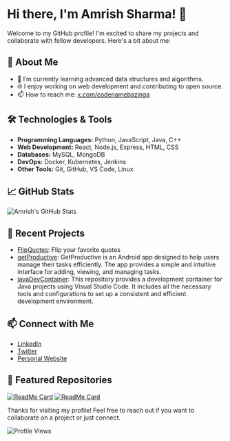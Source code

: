 # Hi there, I'm Amrish Sharma! 👋

Welcome to my GitHub profile! I'm excited to share my projects and collaborate with fellow developers. Here's a bit about me:

## 🚀 About Me

- 🌱 I’m currently learning advanced data structures and algorithms.
- 🌐 I enjoy working on web development and contributing to open source.
- 📫 How to reach me: [x.com/codenamebazinga](x.com/codenamebazinga)

## 🛠️ Technologies & Tools

- **Programming Languages:** Python, JavaScript, Java, C++
- **Web Development:** React, Node.js, Express, HTML, CSS
- **Databases:** MySQL, MongoDB
- **DevOps:** Docker, Kubernetes, Jenkins
- **Other Tools:** Git, GitHub, VS Code, Linux

## 📈 GitHub Stats

![Amrish's GitHub Stats](https://github-readme-stats.vercel.app/api?username=Amrish-Sharma&show_icons=true&theme=radical)

## 📂 Recent Projects

- [FlipQuotes](https://github.com/Amrish-Sharma/FlipQuotes): Flip your favorite quotes
- [getProductive](https://github.com/Amrish-Sharma/getProductive): GetProductive is an Android app designed to help users manage their tasks efficiently. The app provides a simple and intuitive interface for adding, viewing, and managing tasks.
- [javaDevContainer](https://github.com/Amrish-Sharma/javaDevContainer): This repository provides a development container for Java projects using Visual Studio Code. It includes all the necessary tools and configurations to set up a consistent and efficient development environment.

## 📫 Connect with Me

- [LinkedIn](https://www.linkedin.com/in/amrisharma/)
- [Twitter](https://twitter.com/codenamebazinga)
- [Personal Website](https://about.me/codenamebazinga)

## 🌟 Featured Repositories

[![ReadMe Card]([https://github-readme-stats.vercel.app/api/pin/?username=Amrish-Sharma&repo=FlipQuotes&theme=radical)](https://github.com/Amrish-Sharma/FlipQuotes](https://github-readme-stats.vercel.app/api/pin/?username=Amrish-Sharma&repo=FlipQuotes&theme=radical)](https://github.com/Amrish-Sharma/FlipQuotes))
[![ReadMe Card](https://github-readme-stats.vercel.app/api/pin/?username=Amrish-Sharma&repo=getProductive&theme=radical)](https://github.com/Amrish-Sharma/getProductive)

Thanks for visiting my profile! Feel free to reach out if you want to collaborate on a project or just connect.

![Profile Views](https://komarev.com/ghpvc/?username=Amrish-Sharma&color=blue&style=flat)

